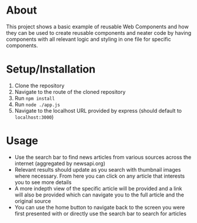 # About
This project shows a basic example of reusable Web Components and how they can be used to create reusable components and neater code by having components with all relevant logic and styling in one file for specific components.

# Setup/Installation
1. Clone the repository
2. Navigate to the route of the cloned repository
3. Run `npm install`
4. Run `node ./app.js`
5. Navigate to the localhost  URL provided by express (should default to `localhost:3000`)

# Usage
- Use the search bar to find news articles from various sources across the internet (aggregated by newsapi.org)
- Relevant results should update as you search with thumbnail images where necessary. From here you can click on any article that interests you to see more details
- A more indepth view of the specific article will be provided and a link will also be provided which can navigate you to the full article and the original source
- You can use the home button to navigate back to the screen you were first presented with or directly use the search bar to search for articles
